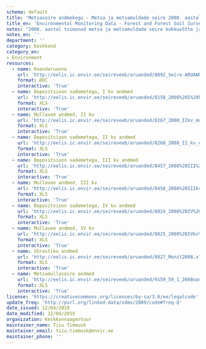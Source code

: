 ```yaml
---
schema: default
title: 'Metsaseire andmekogu - Metsa ja metsamuldade seire 2008. aastal'
title_en: 'Environmental Monitoring Data - Forest and Forest Soil Survey in 2008'
notes: "2008. aastal toimunud metsa ja metsamuldade seire kokkuvõtte ja allpool toodud andmed leiab <a href=\"http://seire.keskkonnainfo.ee/index.php?option=com_content&view=article&id=1612%3A2008-a\">siit</a>. Metsaseire <a href=\"http://seire.keskkonnainfo.ee/index.php?option=com_content&view=article&id=638&Itemid=177\">andmekogu</a> on osa Riikliku keskkonnaseire programmi veebist, mis pakub metsandusega seotud infot Keskkonnaseire seadusega sätestatud korras."
notes_en: ''
department: ''
category: Keskkond
category_en:
- Environment
resources:
  - name: Koondaruanne
    url: 'http://eelis.ic.envir.ee/seireveeb/aruanded/8892_Seire-ARUANNE2008.doc'
    format: DOC
    interactive: 'True'
  - name: Depositsioon sademetega, I kv andmed
    url: 'http://eelis.ic.envir.ee/seireveeb/aruanded/8158_2008%20I%20kv%20dep.XLS'
    format: XLS
    interactive: 'True'
  - name: Mullavee andmed, II kv
    url: 'http://eelis.ic.envir.ee/seireveeb/aruanded/8267_2008_IIkv_mullavesi.xls'
    format: XLS
    interactive: 'True'
  - name: Depositsioon sademetega, II kv andmed
    url: 'http://eelis.ic.envir.ee/seireveeb/aruanded/8268_2008_II_kv_dep.xls'
    format: XLS
    interactive: 'True'
  - name: Depositsioon sademetega, III kv andmed
    url: 'http://eelis.ic.envir.ee/seireveeb/aruanded/8457_2008%20III%20kv%20dep.XLS'
    format: XLS
    interactive: 'True'
  - name: Mullavee andmed, III kv
    url: 'http://eelis.ic.envir.ee/seireveeb/aruanded/8458_2008%20IIIkv%20mullavesi.XLS'
    format: XLS
    interactive: 'True'
  - name: Depositsioon sademetega, IV kv andmed
    url: 'http://eelis.ic.envir.ee/seireveeb/aruanded/8824_2008%20IV%20kv%20dep.XLS'
    format: XLS
    interactive: 'True'
  - name: Mullavee andmed, IV kv
    url: 'http://eelis.ic.envir.ee/seireveeb/aruanded/8825_2008%20IVkv%20mullavesi.XLS'
    format: XLS
    interactive: 'True'
  - name: Võrastiku andmed
    url: 'http://eelis.ic.envir.ee/seireveeb/aruanded/8827_Monit2008.xls'
    format: XLS
    interactive: 'True'
  - name: Metsamullaseire andmed
    url: 'http://eelis.ic.envir.ee/seireveeb/aruanded/9159_59_1_2008som.xls'
    format: XLS
    interactive: 'True'
license: 'https://creativecommons.org/licenses/by-sa/3.0/ee/legalcode'
update_freq: 'http://purl.org/linked-data/sdmx/2009/code#freq-Q'
date_issued: 12/04/2019
date_modified: 12/04/2019
organization: Keskkonnaagentuur
maintainer_name: Tiiu Timmusk
maintainer_email: tiiu.timmusk@envir.ee
maintainer_phone: ''
---
```

